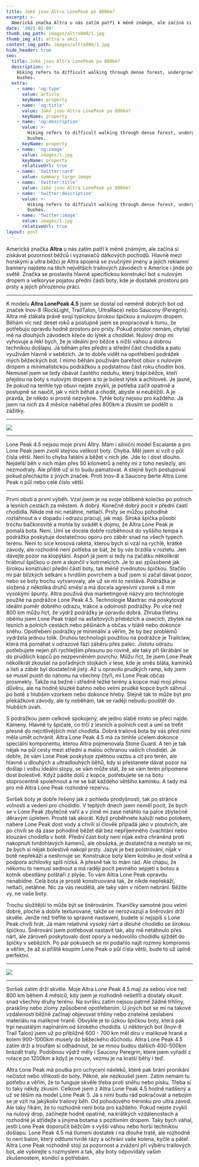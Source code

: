```yaml
---
title: Jaké jsou Altra LonePeak po 800km?
excerpt: >-
  Americká značka Altra u nás zatím patří k méně známým, ale začíná si získávat pozornost běžců i vyznavačů dálkových pochodů. Hlavně mezi horskými a ultra běžci je Altra spojená se zvučnými jmény a jejich reklamní bannery najdete na těch největších trailových závodech v Americe i jinde po světě. Značka se proslavila hlavně specifickou konstrukcí bot s nulovým dropem a velkoryse pojatou přední částí boty, kde je dostatek prostoru pro prsty a jejich přirozenou práci.
date: '2021-02-09'
thumb_img_path: images/altra800/1.jpg
thumb_img_alt: altra v akci
content_img_path: images/altra800/1.jpg
hide_header: true
seo:
  title: Jaké jsou Altra LonePeak po 800km?
  description: >-
    Hiking refers to difficult walking through dense forest, undergrowth, or
    bushes.
  extra:
    - name: 'og:type'
      value: article
      keyName: property
    - name: 'og:title'
      value: Jaké jsou Altra LonePeak po 800km?
      keyName: property
    - name: 'og:description'
      value: >-
        Hiking refers to difficult walking through dense forest, undergrowth, or
        bushes.
      keyName: property
    - name: 'og:image'
      value: images/1.jpg
      keyName: property
      relativeUrl: true
    - name: 'twitter:card'
      value: summary_large_image
    - name: 'twitter:title'
      value: Jaké jsou Altra LonePeak po 800km?
    - name: 'twitter:description'
      value: >-
        Hiking refers to difficult walking through dense forest, undergrowth, or
        bushes.
    - name: 'twitter:image'
      value: images/1.jpg
      relativeUrl: true
layout: post
---
```


Americká značka **Altra** u nás zatím patří k méně známým, ale začíná si získávat pozornost běžců i vyznavačů dálkových pochodů. Hlavně mezi horskými a ultra běžci je Altra spojená se zvučnými jmény a jejich reklamní bannery najdete na těch největších trailových závodech v Americe i jinde po světě. Značka se proslavila hlavně specifickou konstrukcí bot s nulovým dropem a velkoryse pojatou přední částí boty, kde je dostatek prostoru pro prsty a jejich přirozenou práci.

<hr />

K modelu **Altra LonePeak 4.5** jsem se dostal od neméně dobrých bot od značek Inov-8 (RockLight, TrailTalon, UltraRace) nebo Saucony (Peregrin). Altra mě zlákala právě svojí typickou širokou špičkou a nulovým dropem. Běhám víc než deset roků a postupně jsem se propracoval k tomu, že potřebuju opravdu hodně prostoru pro prsty. Pokud prostor nemám, chytají mě na dlouhých závodech křeče do lýtek a chodidel. Nulový drop mi vyhovuje a řekl bych, že je ideální pro běžce s nižší váhou a dobrou technikou došlapu. Já běhám přes přední a střední část chodidla a patu využívám hlavně v sebězích. Je to dobře vidět na opotřebení podrážek mých běžeckých bot. I mimo běhání používám barefoot obuv s nulovým dropem a minimalistickou podrážkou a podstatnou část roku chodím bos. Nemusel jsem se tedy obávat častého neduhu, který trápí běžce, kteří přejdou na boty s nulovým dropem a to je bolest lýtek a achilovek. Je jasné, že pokud na tenhle typ obuvi nejste zvyklí, je potřeba začít opatrně a postupně se naučit, jak v nich běhat a chodit, abyste si neublížili. A je pravda, že někdo si prostě nezvykne. Tyhle boty nejsou pro každého. Já jsem na nich za 4 měsíce naběhal přes 800km a zkusím se podělit o zážitky.

<hr />

![](/images/altra800/2.jpg)

<hr />

Lone Peak 4.5 nejsou moje první Altry. Mám i silniční model Escalante a pro Lone Peak jsem zvolil stejnou velikost boty. Chyba. Měl jsem si vzít o půl čísla větší. Není to chyba fatální a běžet v nich jde. Jde to i dost dlouho. Nejdelší běh v nich mám přes 50 kilometrů a nehty mi z toho neslezly, ani nezmodraly. Ale příště už si to budu pamatovat. A stejně bych postupoval pokud přecházíte z jiných značek. Proti Inov-8 a Saucony berte Altra Lone Peak o půl nebo celé číslo větší.

<hr />

První obutí a první výběh. Vzal jsem je na svoje oblíbené kolečko po polních a lesních cestách za městem. A dobrý. Konečně dobrý pocit v přední části chodidla. Nikde mě nic netáhne, netlačí. Prsty se můžou pohodlně roztáhnout a v dopadu i odrazu pracují, jak mají. Široká špička působí trochu bačkorovitě a mohla by svádět k dojmu, že Altra Lone Peak je pomalá bota. Není. Umí se docela dobře rozběhnout do vyššího tempa a podrážka poskytuje dostatečnou oporu pro záběr snad na všech typech terénu. Není to sice krosová raketa, kterou bych si vzal na rychlé, krátké závody, ale rozhodně není potřeba se bát, že by vás brzdila v rozletu. Jen dávejte pozor na klopýtání. Aspoň já jsem si tedy na začátku několikrát hrábnul špičkou o zem a skončil v kotrmelcích. Je to asi způsobené jak širokou konstrukcí přední částí boty, tak méně zvednutou špičkou. Stačilo mi pár blízkých setkání s tvrdším povrchem a buď jsem si začal dávat pozor, nebo se boty trochu vytvarovaly, ale už se mi to nestává.
Podrážka je složená z několika druhů směsí a má docela agresivní vzorek s 4 mm vysokými špunty. Altra používá dva marketingové názvy pro technologie použité na podrážce Lone Peak 4.5. Technologie Maxtrac má poskytovat ideální poměr dobrého odrazu, trakce a odolnosti podrážky. Po více než 800 km můžu říct, že výdrž podrážky je opravdu dobrá. Zhruba třetinu oběmu jsem Lone Peak trápil na asfaltových přebězích a úsecích, zbytek na lesních a polních cestách nebo pěšinách a občas v blátě nebo dokonce sněhu. Opotřebení podrážky je minimální a věřím, že by bez problémů vydržela jednou tolik. Druhou technologií použitou na podrážce je Trailclaw, která má pomáhat v odrazové fázi záběru přes palec. Jistotu odrazu potřebujete nejen při rychlejším přesunu po rovině, ale taky při škrábání se do prudších kopců po nezpevněném povrchu. Můžu říct, že jsem Lone Peak několikrát zkoušel na pořádných stojkách v lese, kde je směs bláta, kamínků a listí a záběr byl dostatečně jistý. Až u opravdu prudkých ramp, kdy jsem se musel pustit do náhonu na všechny čtyři, mi Lone Peak občas prosmekly. Takže na bežné i středně težké terény a kopce mají moji plnou důvěru, ale na hodně kluzké bahno nebo velmi prudké kopce bych sáhnul po botě s hlubším vzorkem nebo dokonce hřeby. Stejně tak to může být pro překážkové závody, ale ty neběhám, tak se raději nebudu pouštět do hlubších úvah. 

S podrážkou jsem celkově spokojený, ale jedno slabé místo se přeci najde. Kameny. Hlavně ty špičaté, co trčí z lesních a polních cest a umí se trefit přesně do nejcitlivějších míst chodidla. Dobrá trailová bota by vás před nimi měla umět ochránit. Altra Lone Peak 4.5 má za tímhle účelem dokonce speciální komponentu, kterou Altra pojmenovala Stone Guard. A ten je tak nějak na půl cesty mezi střední a malou ochranou vašich chodidel. Je dobře, že vám Lone Peak poskytuje zpětnou vazbu a cit pro terén, ale hlavně u dlouhých a ultradlouhých běhů, kdy si přestanete dávat pozor na došlap i volbu ideální stopy, se vám může stát, že se vám terén připomene dost bolestivě. Když pádíte dolů z kopce, potřebujete se na botu stoprocentně spolehnout a ne se bát každého většího kamínku. A tady má pro mě Altra Lone Peak rozhodně rezervu.

Svršek boty je dobře řešený jak z pohledu prodyšnosti, tak po stránce volnosti a vedení pro chodidlo. V teplých dnech jsem neměl pocit, že bych se v Lone Peak zbytečně vařil a v zimě mi zase netáhlo na palce zbytečně děravým úpletem. Prostě tak akorát. Když proběhnete kaluží nebo potokem, nabere Lone Peak dost vody a chvíli si člověk připadá jako v ploutvích, ale po chvíli se dá zase pohodlně běžet dál bez nepříjemného čvachtání nebo klouzání chodidla v botě. Přední část boty není nijak extra chráněná proti nakopnutí tvrdohlavých kamenů, ale obsázka, je dostatečná a nestalo se mi, že bych si nějak bolestivě nakopl prsty. Jazyk je bez polstrování, nijak v botě nepřekáží a neshrnuje se. Konstrukce boty klem kotníku je dost volná a podpora achilovky spíš nízká. A přesně tak to mám rád. Ale chápu, že někomu to nemusí sednout a má raději pocit pevného sepjetí s botou a kotník obestlány polštáři z plyše. To vám Altra Lone Peak opravdu nenabídne. Celá bota je prostě konstruovaná tak, že nikde nepřekáží, netlačí, netáhne. Nic za vás neudělá, ale taky vám v ničem nebrání. Běžíte vy, ne vaše boty.

Trochu složitější to může být se šněrováním. Tkaničky samotné jsou velmi dobré, ploché a dobře texturované, takže se nerozvazují a šněrování drží skvěle. Jenže než trefíte to správné nastavení, budete si nejspíš s Lone Peak chvíli hrát. Já mám relativně vysoký nárt a dlouhé chodidlo se širokou špičkou. Šněrování jsem potřeboval nastavit tak, aby mě netáhnulo přes nárt, ale zároveň poskytovalo dost opory a nedovolilo chodidlu sjíždět do špičky v sebězích. Po pár pokusech se mi podařilo najít rozmný kompromis a věřím, že až si příště koupím Lone Peak o půl čísla větší, bude to už úplně perfektní.

<hr />

![](/images/altra800/3.jpg)

<hr />

Svršek zatím drží skvěle. Moje Altra Lone Peak 4.5 mají za sebou více než 800 km během 4 měsíců, kdy jsem je rozhodně nešetřil a dostaly okusit snad všechny druhy terénu. Na svršku zatím nejsou patrné žádné trhliny, praskliny nebo zlomy způsobené opotřebením. U jiných bot se mi na takové vzdálenosti běžně začínají objevovat trhliny nebo znatelné zeslabení materiálu na malíkové hraně. Obvykle je to úzkou špičkou boty, která pak trpí neustálým napínáním od širokého chodidla. U některých bot (Inov-8 Trail Talon) jsem už po přibližně 600 - 700 km měl díru v malíkové hraně a kolem 900-1000km musely do běžeckého důchodu. Altra Lone Peak 4.5 zatím drží a troufám si odhadnout, že se mnou budou dalších 400-500km brázdit traily. Podobnou výdrž měly i Saucony Peregrin, které jsem vyřadil z rotace po 1200km a když je nouze, vezmu je na kratší běhy i teď.

Altra Lone Peak má poutka pro uchycení návleků, které pak brání pronikání nečistot nebo vlhkosti do boty. Pěkné, ale nezkoušel jsem. Zatím nemám tu potřebu a věřím, že to funguje skvěle třeba proti sněhu nebo písku. Třeba si to taky někdy zkusím.
Celkově jsem z Altra Lone Peak 4.5 hodně nadšený a už se těším na model Lone Peak 5. Já s nimi budu rád pokračovat a nebojím se je vzít na jakýkoliv trailový běh. Od pohodového tréninku pro ultra závod. Ale taky říkám, že to rozhodně není bota pro každého. Pokud nejste zvyklí na nulový drop, začínejte hodně opatrně, na krátkých vzdálenostech a rozhodně je střídejte s jinýma botama s pozitivním dropem. Taky bych váhal, jestli Lone Peak doporučit běžcům s vyšší vahou nebo horší technikou došlapu. Lone Peak 4.5 má tlumení dostatek i na dlouhé tratě, ale rozhodně to není balon, který odtlumí tvrdé rázy a ochrání vaše kolena, kyčle a páteř. Altra Lone Peak rozhodně stojí za pozornost a zvážení při výběru trailových bot, ale vybírejte s rozmyslem a tak, aby boty odpovídaly vašim zkušenostem, kondici a potřebám.